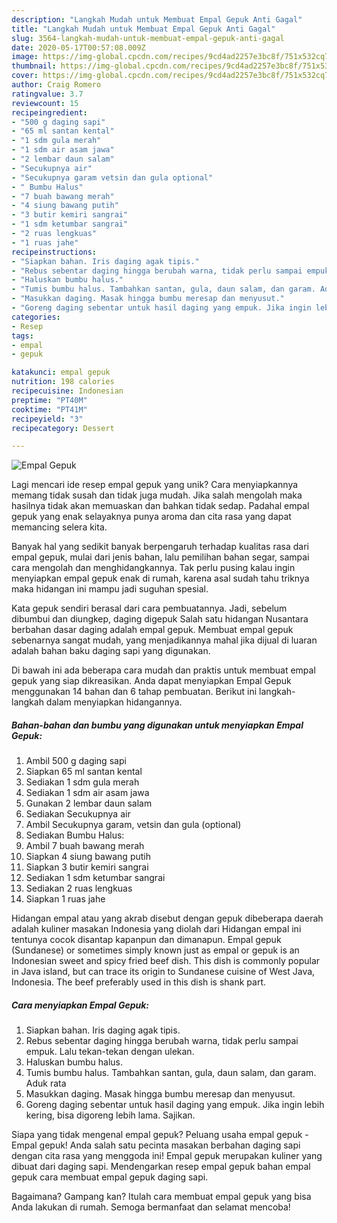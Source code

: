 ```yaml
---
description: "Langkah Mudah untuk Membuat Empal Gepuk Anti Gagal"
title: "Langkah Mudah untuk Membuat Empal Gepuk Anti Gagal"
slug: 3564-langkah-mudah-untuk-membuat-empal-gepuk-anti-gagal
date: 2020-05-17T00:57:08.009Z
image: https://img-global.cpcdn.com/recipes/9cd4ad2257e3bc8f/751x532cq70/empal-gepuk-foto-resep-utama.jpg
thumbnail: https://img-global.cpcdn.com/recipes/9cd4ad2257e3bc8f/751x532cq70/empal-gepuk-foto-resep-utama.jpg
cover: https://img-global.cpcdn.com/recipes/9cd4ad2257e3bc8f/751x532cq70/empal-gepuk-foto-resep-utama.jpg
author: Craig Romero
ratingvalue: 3.7
reviewcount: 15
recipeingredient:
- "500 g daging sapi"
- "65 ml santan kental"
- "1 sdm gula merah"
- "1 sdm air asam jawa"
- "2 lembar daun salam"
- "Secukupnya air"
- "Secukupnya garam vetsin dan gula optional"
- " Bumbu Halus"
- "7 buah bawang merah"
- "4 siung bawang putih"
- "3 butir kemiri sangrai"
- "1 sdm ketumbar sangrai"
- "2 ruas lengkuas"
- "1 ruas jahe"
recipeinstructions:
- "Siapkan bahan. Iris daging agak tipis."
- "Rebus sebentar daging hingga berubah warna, tidak perlu sampai empuk. Lalu tekan-tekan dengan ulekan."
- "Haluskan bumbu halus."
- "Tumis bumbu halus. Tambahkan santan, gula, daun salam, dan garam. Aduk rata"
- "Masukkan daging. Masak hingga bumbu meresap dan menyusut."
- "Goreng daging sebentar untuk hasil daging yang empuk. Jika ingin lebih kering, bisa digoreng lebih lama. Sajikan."
categories:
- Resep
tags:
- empal
- gepuk

katakunci: empal gepuk 
nutrition: 198 calories
recipecuisine: Indonesian
preptime: "PT40M"
cooktime: "PT41M"
recipeyield: "3"
recipecategory: Dessert

---
```



![Empal Gepuk](https://img-global.cpcdn.com/recipes/9cd4ad2257e3bc8f/751x532cq70/empal-gepuk-foto-resep-utama.jpg)

Lagi mencari ide resep empal gepuk yang unik? Cara menyiapkannya memang tidak susah dan tidak juga mudah. Jika salah mengolah maka hasilnya tidak akan memuaskan dan bahkan tidak sedap. Padahal empal gepuk yang enak selayaknya punya aroma dan cita rasa yang dapat memancing selera kita.

Banyak hal yang sedikit banyak berpengaruh terhadap kualitas rasa dari empal gepuk, mulai dari jenis bahan, lalu pemilihan bahan segar, sampai cara mengolah dan menghidangkannya. Tak perlu pusing kalau ingin menyiapkan empal gepuk enak di rumah, karena asal sudah tahu triknya maka hidangan ini mampu jadi suguhan spesial.

Kata gepuk sendiri berasal dari cara pembuatannya. Jadi, sebelum dibumbui dan diungkep, daging digepuk Salah satu hidangan Nusantara berbahan dasar daging adalah empal gepuk. Membuat empal gepuk sebenarnya sangat mudah, yang menjadikannya mahal jika dijual di luaran adalah bahan baku daging sapi yang digunakan.


Di bawah ini ada beberapa cara mudah dan praktis untuk membuat empal gepuk yang siap dikreasikan. Anda dapat menyiapkan Empal Gepuk menggunakan 14 bahan dan 6 tahap pembuatan. Berikut ini langkah-langkah dalam menyiapkan hidangannya.

<!--inarticleads1-->

##### Bahan-bahan dan bumbu yang digunakan untuk menyiapkan Empal Gepuk:

1. Ambil 500 g daging sapi
1. Siapkan 65 ml santan kental
1. Sediakan 1 sdm gula merah
1. Sediakan 1 sdm air asam jawa
1. Gunakan 2 lembar daun salam
1. Sediakan Secukupnya air
1. Ambil Secukupnya garam, vetsin dan gula (optional)
1. Sediakan  Bumbu Halus:
1. Ambil 7 buah bawang merah
1. Siapkan 4 siung bawang putih
1. Siapkan 3 butir kemiri sangrai
1. Sediakan 1 sdm ketumbar sangrai
1. Sediakan 2 ruas lengkuas
1. Siapkan 1 ruas jahe


Hidangan empal atau yang akrab disebut dengan gepuk dibeberapa daerah adalah kuliner masakan Indonesia yang diolah dari Hidangan empal ini tentunya cocok disantap kapanpun dan dimanapun. Empal gepuk (Sundanese) or sometimes simply known just as empal or gepuk is an Indonesian sweet and spicy fried beef dish. This dish is commonly popular in Java island, but can trace its origin to Sundanese cuisine of West Java, Indonesia. The beef preferably used in this dish is shank part. 

<!--inarticleads2-->

##### Cara menyiapkan Empal Gepuk:

1. Siapkan bahan. Iris daging agak tipis.
1. Rebus sebentar daging hingga berubah warna, tidak perlu sampai empuk. Lalu tekan-tekan dengan ulekan.
1. Haluskan bumbu halus.
1. Tumis bumbu halus. Tambahkan santan, gula, daun salam, dan garam. Aduk rata
1. Masukkan daging. Masak hingga bumbu meresap dan menyusut.
1. Goreng daging sebentar untuk hasil daging yang empuk. Jika ingin lebih kering, bisa digoreng lebih lama. Sajikan.


Siapa yang tidak mengenal empal gepuk? Peluang usaha empal gepuk -Empal gepuk! Anda salah satu pecinta masakan berbahan daging sapi dengan cita rasa yang menggoda ini! Empal gepuk merupakan kuliner yang dibuat dari daging sapi. Mendengarkan resep empal gepuk bahan empal gepuk cara membuat empal gepuk daging sapi. 

Bagaimana? Gampang kan? Itulah cara membuat empal gepuk yang bisa Anda lakukan di rumah. Semoga bermanfaat dan selamat mencoba!
